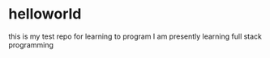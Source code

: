 # helloworld
this is my test repo for learning to program
I am presently learning full stack programming
